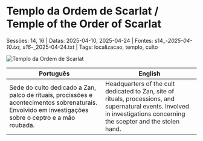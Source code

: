 ﻿
# Templo da Ordem de Scarlat / Temple of the Order of Scarlat

Sessões: 14, 16 | Datas: 2025-04-10, 2025-04-24 | Fontes: s14_-_2025-04-10.txt, s16_-_2025-04-24.txt | Tags: localizacao, templo, culto

![Templo da Ordem de Scarlat](assets/location/location_blank.png)

| Português | English |
|-----------|---------|
| Sede do culto dedicado a Zan, palco de rituais, procissões e acontecimentos sobrenaturais. Envolvido em investigações sobre o ceptro e a mão roubada. | Headquarters of the cult dedicated to Zan, site of rituals, processions, and supernatural events. Involved in investigations concerning the scepter and the stolen hand. |

